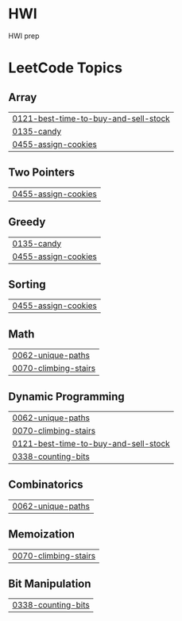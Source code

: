 # HWI
HWI prep

<!---LeetCode Topics Start-->
# LeetCode Topics
## Array
|  |
| ------- |
| [0121-best-time-to-buy-and-sell-stock](https://github.com/sharmashivam755/HWI/tree/master/0121-best-time-to-buy-and-sell-stock) |
| [0135-candy](https://github.com/sharmashivam755/HWI/tree/master/0135-candy) |
| [0455-assign-cookies](https://github.com/sharmashivam755/HWI/tree/master/0455-assign-cookies) |
## Two Pointers
|  |
| ------- |
| [0455-assign-cookies](https://github.com/sharmashivam755/HWI/tree/master/0455-assign-cookies) |
## Greedy
|  |
| ------- |
| [0135-candy](https://github.com/sharmashivam755/HWI/tree/master/0135-candy) |
| [0455-assign-cookies](https://github.com/sharmashivam755/HWI/tree/master/0455-assign-cookies) |
## Sorting
|  |
| ------- |
| [0455-assign-cookies](https://github.com/sharmashivam755/HWI/tree/master/0455-assign-cookies) |
## Math
|  |
| ------- |
| [0062-unique-paths](https://github.com/sharmashivam755/HWI/tree/master/0062-unique-paths) |
| [0070-climbing-stairs](https://github.com/sharmashivam755/HWI/tree/master/0070-climbing-stairs) |
## Dynamic Programming
|  |
| ------- |
| [0062-unique-paths](https://github.com/sharmashivam755/HWI/tree/master/0062-unique-paths) |
| [0070-climbing-stairs](https://github.com/sharmashivam755/HWI/tree/master/0070-climbing-stairs) |
| [0121-best-time-to-buy-and-sell-stock](https://github.com/sharmashivam755/HWI/tree/master/0121-best-time-to-buy-and-sell-stock) |
| [0338-counting-bits](https://github.com/sharmashivam755/HWI/tree/master/0338-counting-bits) |
## Combinatorics
|  |
| ------- |
| [0062-unique-paths](https://github.com/sharmashivam755/HWI/tree/master/0062-unique-paths) |
## Memoization
|  |
| ------- |
| [0070-climbing-stairs](https://github.com/sharmashivam755/HWI/tree/master/0070-climbing-stairs) |
## Bit Manipulation
|  |
| ------- |
| [0338-counting-bits](https://github.com/sharmashivam755/HWI/tree/master/0338-counting-bits) |
<!---LeetCode Topics End-->